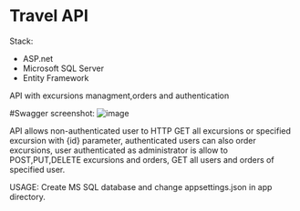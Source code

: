# Travel API

Stack:
- ASP.net
- Microsoft SQL Server
- Entity Framework

API with excursions managment,orders and authentication



#Swagger screenshot:
![image](https://user-images.githubusercontent.com/92157165/234266464-8efad161-e7bb-4559-8751-06c07ee6e790.png)

API allows non-authenticated user to HTTP GET all excursions or specified excursion with {id} parameter,
authenticated users can also order excursions, user authenticated as administrator is allow to POST,PUT,DELETE excursions and orders,
GET all users and orders of specified user.


USAGE:
Create MS SQL database and change appsettings.json in app directory.
